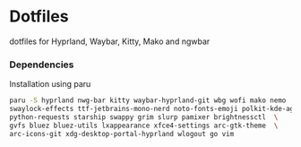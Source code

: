 # Dotfiles

dotfiles for Hyprland, Waybar, Kitty, Mako and ngwbar

### Dependencies

Installation using paru

```sh
paru -S hyprland nwg-bar kitty waybar-hyprland-git wbg wofi mako nemo  \
swaylock-effects ttf-jetbrains-mono-nerd noto-fonts-emoji polkit-kde-agent  \
python-requests starship swappy grim slurp pamixer brightnessctl  \ 
gvfs bluez bluez-utils lxappearance xfce4-settings arc-gtk-theme  \ 
arc-icons-git xdg-desktop-portal-hyprland wlogout go vim
```


